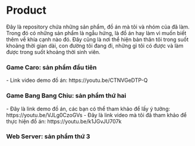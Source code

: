 # Product

Đây là repository chứa những sản phẩm, đồ án mà tôi và nhóm của đã làm. Trong đó có những sản phẩm là ngẫu hứng, là đồ án hay làm vì muốn biết thêm về khía cạnh nào đó. Đây cũng là nơi thể hiện bản thân tôi trong suốt khoảng thời gian dài, con đường tôi đang đi, những gì tôi có được và làm được trong suốt khoảng thời sinh viên.


<h3> Game Caro: sản phẩm đầu tiên </h3>
- Link video demo đồ án: https://youtu.be/CTNVGeDTP-Q


<h3> Game Bang Bang Chiu: sản phẩm thứ hai </h3>
 - Đây là link demo đồ án, các bạn có thể tham khảo để lấy ý tưởng: https://youtu.be/VJLg0CzoGVs
 - Đây là link video mà tôi đã tham khảo để thực hiện đồ án: https://youtu.be/k1JGvJU707k
 
 
 <h3> Web Server: sản phẩm thứ 3 </h3>
